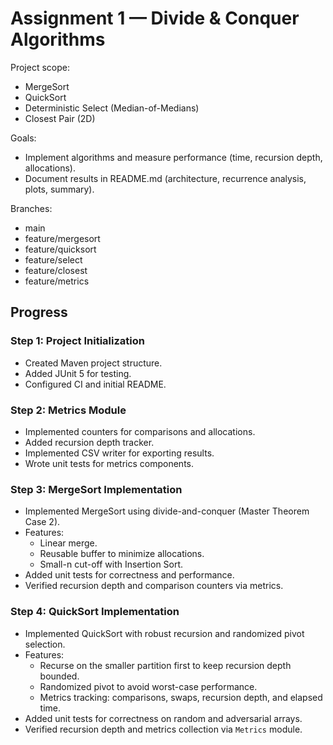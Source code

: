 # Assignment 1 — Divide & Conquer Algorithms

Project scope:
- MergeSort
- QuickSort
- Deterministic Select (Median-of-Medians)
- Closest Pair (2D)

Goals:
- Implement algorithms and measure performance (time, recursion depth, allocations).
- Document results in README.md (architecture, recurrence analysis, plots, summary).

Branches:
- main
- feature/mergesort
- feature/quicksort
- feature/select
- feature/closest
- feature/metrics

## Progress

### Step 1: Project Initialization
- Created Maven project structure.
- Added JUnit 5 for testing.
- Configured CI and initial README.

### Step 2: Metrics Module
- Implemented counters for comparisons and allocations.
- Added recursion depth tracker.
- Implemented CSV writer for exporting results.
- Wrote unit tests for metrics components.

### Step 3: MergeSort Implementation
- Implemented MergeSort using divide-and-conquer (Master Theorem Case 2).
- Features:
    - Linear merge.
    - Reusable buffer to minimize allocations.
    - Small-n cut-off with Insertion Sort.
- Added unit tests for correctness and performance.
- Verified recursion depth and comparison counters via metrics.

### Step 4: QuickSort Implementation
- Implemented QuickSort with robust recursion and randomized pivot selection.
- Features:
  - Recurse on the smaller partition first to keep recursion depth bounded.
  - Randomized pivot to avoid worst-case performance.
  - Metrics tracking: comparisons, swaps, recursion depth, and elapsed time.
- Added unit tests for correctness on random and adversarial arrays.
- Verified recursion depth and metrics collection via `Metrics` module.
